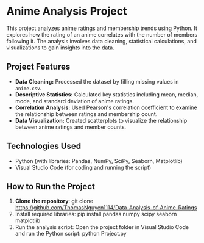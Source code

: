 # Anime Analysis Project

This project analyzes anime ratings and membership trends using Python. It explores how the rating of an anime correlates with the number of members following it. The analysis involves data cleaning, statistical calculations, and visualizations to gain insights into the data.

## **Project Features**
- **Data Cleaning:** Processed the dataset by filling missing values in `anime.csv`.
- **Descriptive Statistics:** Calculated key statistics including mean, median, mode, and standard deviation of anime ratings.
- **Correlation Analysis:** Used Pearson's correlation coefficient to examine the relationship between ratings and membership count.
- **Data Visualization:** Created scatterplots to visualize the relationship between anime ratings and member counts.

## **Technologies Used**
- Python (with libraries: Pandas, NumPy, SciPy, Seaborn, Matplotlib)
- Visual Studio Code (for coding and running the script)
  
## **How to Run the Project**
1. **Clone the repository**:
   git clone https://github.com/ThomasNguyen1114/Data-Analysis-of-Anime-Ratings
2. Install required libraries:
   pip install pandas numpy scipy seaborn matplotlib
3. Run the analysis script:
   Open the project folder in Visual Studio Code and run the Python script:
   python Project.py
